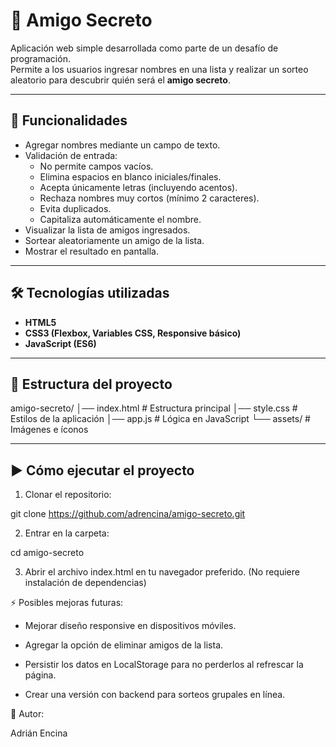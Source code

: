 # 🎁 Amigo Secreto

Aplicación web simple desarrollada como parte de un desafío de programación.  
Permite a los usuarios ingresar nombres en una lista y realizar un sorteo aleatorio para descubrir quién será el **amigo secreto**.

---

## 🚀 Funcionalidades

- Agregar nombres mediante un campo de texto.
- Validación de entrada:
  - No permite campos vacíos.
  - Elimina espacios en blanco iniciales/finales.
  - Acepta únicamente letras (incluyendo acentos).
  - Rechaza nombres muy cortos (mínimo 2 caracteres).
  - Evita duplicados.
  - Capitaliza automáticamente el nombre.
- Visualizar la lista de amigos ingresados.
- Sortear aleatoriamente un amigo de la lista.
- Mostrar el resultado en pantalla.

---

## 🛠️ Tecnologías utilizadas

- **HTML5**
- **CSS3 (Flexbox, Variables CSS, Responsive básico)**
- **JavaScript (ES6)**

---

## 📂 Estructura del proyecto

amigo-secreto/
│── index.html # Estructura principal
│── style.css # Estilos de la aplicación
│── app.js # Lógica en JavaScript
└── assets/ # Imágenes e íconos

---

## ▶️ Cómo ejecutar el proyecto

1. Clonar el repositorio:

git clone https://github.com/adrencina/amigo-secreto.git

2. Entrar en la carpeta:

cd amigo-secreto

3. Abrir el archivo index.html en tu navegador preferido.
   (No requiere instalación de dependencias)

⚡ Posibles mejoras futuras:

- Mejorar diseño responsive en dispositivos móviles.

- Agregar la opción de eliminar amigos de la lista.

- Persistir los datos en LocalStorage para no perderlos al refrescar la página.

- Crear una versión con backend para sorteos grupales en línea.

👤 Autor:

Adrián Encina
